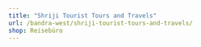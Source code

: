 ```yaml
---
title: "Shriji Tourist Tours and Travels"
url: /bandra-west/shriji-tourist-tours-and-travels/
shop: Reisebüro
---
```

